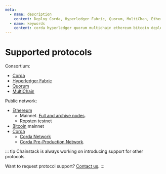 ```yaml
---
meta:
  - name: description
    content: Deploy Corda, Hyperledger Fabric, Quorum, MultiChan, Ethereum, Bitcoin nodes and networks in minutes.
  - name: keywords
    content: corda hyperledger quorum multichain ethereum bitcoin deploy
---
```


# Supported protocols

Consortium:

* [Corda](/blockchains/corda)
* [Hyperledger Fabric](/blockchains/fabric)
* [Quorum](/blockchains/quorum)
* [MultiChain](/blockchains/multichain)

Public network:

* [Ethereum](/blockchains/ethereum)
	* Mainnet. [Full and archive nodes](/operations/ethereum/modes).
	* Ropsten testnet
* [Bitcoin](/blockchains/bitcoin) mainnet
* [Corda](/blockchains/corda)
	* [Corda Network](https://corda.network/)
	* [Corda Pre-Production Network](https://corda.network/participation/preprod/).

::: tip
Chainstack is always working on introducing support for other protocols.

Want to request protocol support? <a href="https://chainstack.com/contact/" target="_blank">Contact us</a>.
:::
